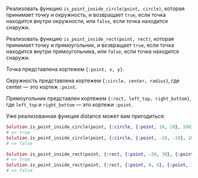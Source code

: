 
Реализовать функцию `is_point_inside_circle(point, circle)`, которая принимает точку и окружность, и возвращает `true`, если точка находится внутри окружности, или `false`, если точка находится снаружи.

Реализовать функцию `is_point_inside_rect(point, rect)`, которая принимает точку и прямоугольник, и возвращает `true`, если точка находится внутри прямоугольника, или `false`, если точка находится снаружи.

Точка представлена кортежем `{:point, x, y}`.

Окружность представлена кортежем `{:circle, center, radius}`, где center — это кортеж `:point`.

Прямоугольник представлен кортежем `{:rect, left_top, right_bottom}`, где `left_top` и `right_bottom` — это кортежи `:point`.

Уже реализованная функция distance может вам пригодиться:

```elixir
Solution.is_point_inside_circle(point, {:circle, {:point, 10, 10}, 100})
# => true
Solution.is_point_inside_circle(point, {:circle, {:point, -10, -10}, 20})
# => false

Solution.is_point_inside_rect(point, {:rect, {:point, -20, 30}, {:point, 20, 10}})
# => true
Solution.is_point_inside_rect(point, {:rect, {:point, 0, 0}, {:point, 10, 10}})
# => false
```

